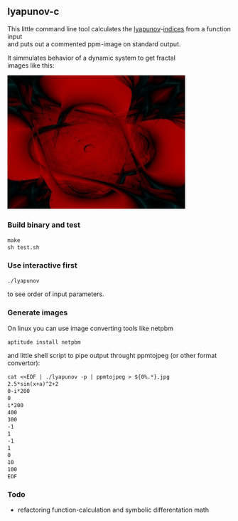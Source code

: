 ## lyapunov-c
This little command line tool calculates the [lyapunov](https://en.wikipedia.org/wiki/Aleksandr_Lyapunov)-[indices](https://en.wikipedia.org/wiki/Chaotic_mixing#Lyapunov_exponents) from a function input  
and puts out a commented ppm-image on standard output.  
  
It simmulates behavior of a dynamic system to get fractal  
images like this:  
  
![](samples/sample5.jpg?raw=true)


### Build binary and test
```
make
sh test.sh
```



### Use interactive first

```
./lyapunov
```
to see order of input parameters.  



### Generate images

On linux you can use image converting tools like netpbm
```
aptitude install netpbm
```
and little shell script to pipe output throught ppmtojpeg (or other format convertor):
```
cat <<EOF | ./lyapunov -p | ppmtojpeg > ${0%.*}.jpg
2.5*sin(x+a)^2+2
0-i*200
0
i*200
400
300
-1
1
-1
1
0
10
100
EOF
```



### Todo
- refactoring function-calculation and symbolic differentation math


